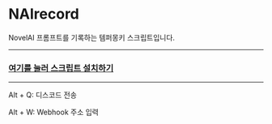 # NAIrecord

NovelAI 프롬프트를 기록하는 템퍼몽키 스크립트입니다.

---

### [여기를 눌러 스크립트 설치하기](https://github.com/sep91/NAIrecord/raw/refs/heads/main/NAIrecord.user.js)

---

Alt + Q: 디스코드 전송

Alt + W: Webhook 주소 입력
